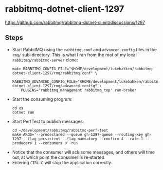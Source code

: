 # rabbitmq-dotnet-client-1297

https://github.com/rabbitmq/rabbitmq-dotnet-client/discussions/1297

## Steps

* Start RabbitMQ using the `rabbitmq.conf` and `advanced.config` files in the `rmq/` sub-directory. This is what I ran from the root of my local `rabbitmq/rabbitmq-server` clone:
    ```
    make RABBITMQ_CONFIG_FILE="$HOME/development/lukebakken/rabbitmq-dotnet-client-1297/rmq/rabbitmq.conf" \
        RABBITMQ_ADVANCED_CONFIG_FILE="$HOME/development/lukebakken/rabbitmq-dotnet-client-1297/rmq/advanced.config" \
        PLUGINS='rabbitmq_management rabbitmq_top' run-broker
    ```
* Start the consuming program:
    ```
    cd cs
    dotnet run
    ```
* Start PerfTest to publish messages:
    ```
    cd ~/development/rabbitmq/rabbitmq-perf-test
    make ARGS='--predeclared --queue gh-1297-queue --routing-key gh-1297 --flag persistent --flag mandatory --confirm 4 --rate 1 --producers 1 --consumers 0' run
    ```
* Notice that the consumer will ack some messages, and others will time out, at which point the consumer is re-started.
* Entering `CTRL-C` will stop the application correctly.
